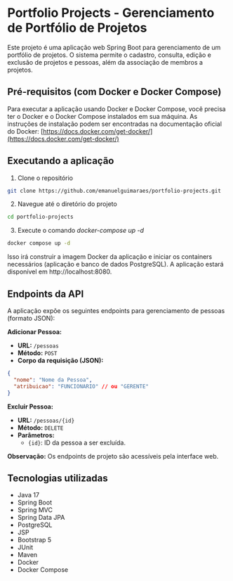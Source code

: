 # Portfolio Projects - Gerenciamento de Portfólio de Projetos

Este projeto é uma aplicação web Spring Boot para gerenciamento de um portfólio de projetos. O sistema permite o cadastro, consulta, edição e exclusão de projetos e pessoas, além da associação de membros a projetos.

## Pré-requisitos (com Docker e Docker Compose)

Para executar a aplicação usando Docker e Docker Compose, você precisa ter o Docker e o Docker Compose instalados em sua máquina.  As instruções de instalação podem ser encontradas na documentação oficial do Docker: [https://docs.docker.com/get-docker/](https://docs.docker.com/get-docker/)

## Executando a aplicação

1. Clone o repositório

```bash
git clone https://github.com/emanuelguimaraes/portfolio-projects.git
```

2. Navegue até o diretório do projeto

```bash
cd portfolio-projects
```

3. Execute o comando *docker-compose up -d*
```bash
docker compose up -d
```

Isso irá construir a imagem Docker da aplicação e iniciar os containers necessários (aplicação e banco de dados PostgreSQL). A aplicação estará disponível em http://localhost:8080.

## Endpoints da API

A aplicação expõe os seguintes endpoints para gerenciamento de pessoas (formato JSON):

**Adicionar Pessoa:**

* **URL:** `/pessoas`
* **Método:** `POST`
* **Corpo da requisição (JSON):**

```json
{
  "nome": "Nome da Pessoa",
  "atribuicao": "FUNCIONARIO" // ou "GERENTE"
}
```

**Excluir Pessoa:**

* **URL:** `/pessoas/{id}`
* **Método:** `DELETE`
* **Parâmetros:**
    * `{id}`: ID da pessoa a ser excluída.

**Observação:**  Os endpoints de projeto são acessíveis pela interface web.

## Tecnologias utilizadas

* Java 17
* Spring Boot
* Spring MVC
* Spring Data JPA
* PostgreSQL
* JSP
* Bootstrap 5
* JUnit
* Maven
* Docker
* Docker Compose
